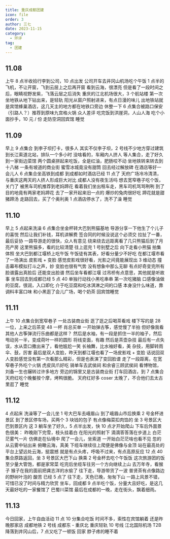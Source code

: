 ```yaml
---
title: 重庆成都团建
icon: file
order: 3
author: 三七
date: 2023-11-15
category:
  - 环评
tag:
  - 团建
---
```


<!-- more --> 

## 11.08

上午 8 点半收拾行李到公司，10 点出发
公司开车去井冈山机场吃个午饭
1 点半的飞机，不让开窗，飞到云层上之后再开窗
看到云海，很漂亮
但是看了一段时间之后，眼睛视野发紫，飞落云层之后消失
重庆的江北机场很大，3 个航站楼
第一次坐地铁从地下钻出来，是轻轨
阳光从窗户照射进来，有点日漫的味儿
出地铁站就是宾馆蜂巢酒店，这几天主的地方都在地铁口旁边
休整一下 6 点集合被路口保安（引路人？）推荐到原味九宫格火锅
众人差评
吃完饭到洪崖洞，人山人海
吃个小面抄手，10 元 / 份
走防空洞回宾馆
睡觉

## 11.09

早上 9 点集合
到李子坝打卡，很多人
其实不仅李子坝，2 号线不少地方穿过建筑
到长江索道北站，排队一个多小时
没啥看的，车厢内人挤人
等人集合，走了好久到一家街边菜馆
两个圆桌拼起来吃饭，全是红油，肥肠咬不动
坐地铁转来转去到十八梯
一条有坡道的商业街
蜜雪冰城竟没有甜筒
回去经过解放碑
在酒店等好一会儿人
6 点集合坐高铁到成都
到成都如时酒店已经 11 点了
天府广场冷冷清清，与重庆这两天的人挤人形成巨大对比
成都人没有夜生活吗
想去宽窄巷子吃个饭，关门了
被黑车司机推荐到老妈蹄花
看着我们坐出租车走，黑车司机骂骂咧咧
到了目的地竟有两家老妈蹄花
去了一家开起来旧一点的
爆炒的兔肉很好吃
蹄花就是甜猪蹄汤
走路回去，买了个奥利奥
1 点酒店停水了，洗不了澡
睡觉

## 11.10

早上 5 点起来洗澡
6 点集合坐金杯转大巴到熊猫基地
导游分享一下他生了个儿子的喜悦
然后让我们补钱，耳机讲解费
签合同的时候没说这个必须交
拉扯了一番，最后妥协
一路导游走的很快，众人有意见
绕来绕去远距离看了几只熊猫后到了月亮产房
这里熊猫多，看的比较清楚
往上逛完 1 号别墅之后
向下走看小熊猫
拍集体照
坐大巴到都江堰桥上吃午饭
午饭徒有其表，好看分量少不好吃
在都江堰市看了一场演出
皮影戏 + 变脸
感觉皮影戏很好看，光影之间竟能展现出 3 维动态
撞击幕布模拟打斗之声，妙
变脸也很有气势
没有想象中那么无聊
有点好奇变完所有脸谱露出真脸后
还能变出脸谱
然后坐车看都江堰
过吊桥有点意思，其他就是听故事
坐车回去到成都已经 5 点 40
单独行动找小黑吃串串
第一次吃猪脑
口感像油做的豆腐，很润，入口即化
介于吃豆腐和吃冰淇淋之间的口感
本身没什么味道，靠调料丰富口味
和小黑逛了会儿广场，喝个奶茶
回宾馆睡觉

## 11.11

上午 10 点集合到宽窄巷子
一处古装商业街
逛了逛之后喝茶看戏
楼下写的是 28 一位，上来之后茶变 48 一杯
肖总买单
一开始弹古筝，感觉慢了半拍
但好像我看其他人古筝弹流行乐曲都是这样？
然后是水袖，有一段是抓住一半的袖子，然后甩动另一半，变成荷叶一样的圆形
将线变面，有趣
然后是茶壶杂技
最后有一点失误，水从壶口撒出来了，看他尴尬一笑
长袖舞，比水袖好看，美
杂技，用脚转雨伞、鼓，厉害
最后是双人变脸，昨天到都江堰也看了一场皮影戏 + 变脸
话说回双人变脸感觉没有第一次看那么精彩，但是也表演了变回脸谱
走了一段距离，在宽窄巷子外吃个火锅
虎皮凤爪好吃
骑单车去武侯祠
和余睿三顾武侯祠
看博物馆，刘备一生也辗转过许多地方
旁边的锦里又是古装商业街
打车回酒店，到 7 点集合天府红吃个晚餐按个摩，烤鸭很脆。
天府红好多 coser
太晚了，不合他们去太古里逛了
睡觉

## 11.12

4 点起床
洗澡等了一会儿坐 1 号大巴车去峨眉山
到了峨眉山市后换乘 2 号金杯进景区
到了景区停车场，买两个 3 块钱的包子
有点像梅菜扣肉馅的
坐 3 号景区大巴到景区内
这 3 躺车坐了好久，5 点半出发，快 10 点才开始爬山
下车后外面景色很美：
昨晚刚下完雪，枝头挂着白
在阳光的照射下
滴滴答答落在步道上
白茫茫雾气一片
仿佛走在仙境中
爬了一会儿，坐索道
一开始白茫茫啥也看不见
忽的从云雾中钻出来
俯瞰云海，真美
下缆车继续往上爬便是佛像与金顶
站在最高处的平台上望远处云海，挺震撼
就是有点头疼，呼吸不过来，有点高原反应
12 点 40 集合原路返回，坐 3 号景区大巴下山
换乘 2 号金杯去吃个午饭饭
这次旅游团的饭至少量大管饱，都是家常菜
吃完后坐缆车往另一个方向继续上山
去万年寺，看猴子
猴子在我的面前把龚志洋的水偷了
往下走，导游带货了一波
普贤茶有点像路边的野树叶泡的
酸苦
已经 5 点了
往下走，天色已晚，匆匆下山
一路上风景不错，可惜已没了时间与精力欣赏
坐车，回成都
9 点半吃个饭，分量大且好吃，是这几天最好吃的一家餐馆了
巴蜀川菜馆
最后在成都的一晚，走在街头，飘着细雨。

## 11.13

今日回家，上午自由活动
11 点 10 分集合吃饭
时间不多，索性在宾馆躺着
还是昨晚那家店
成都地铁 2 号线
成都东 - 重庆北
重庆轻轨 10 号线
江北国际机场 T2B
降落到井冈山后，7 点又吃了一顿饭
回家
脖子疼的睡不着
